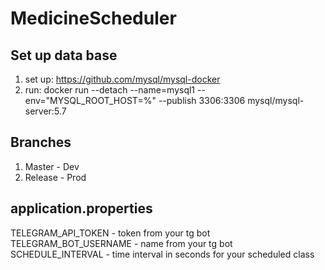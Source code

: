 # MedicineScheduler
## Set up data base
1. set up: https://github.com/mysql/mysql-docker
2. run: docker run --detach --name=mysql1 --env="MYSQL_ROOT_HOST=%" --publish 3306:3306 mysql/mysql-server:5.7

## Branches
1. Master - Dev 
2. Release - Prod

## application.properties
TELEGRAM_API_TOKEN - token from your tg bot  
TELEGRAM_BOT_USERNAME - name from your tg bot  
SCHEDULE_INTERVAL - time interval in seconds for your scheduled class  